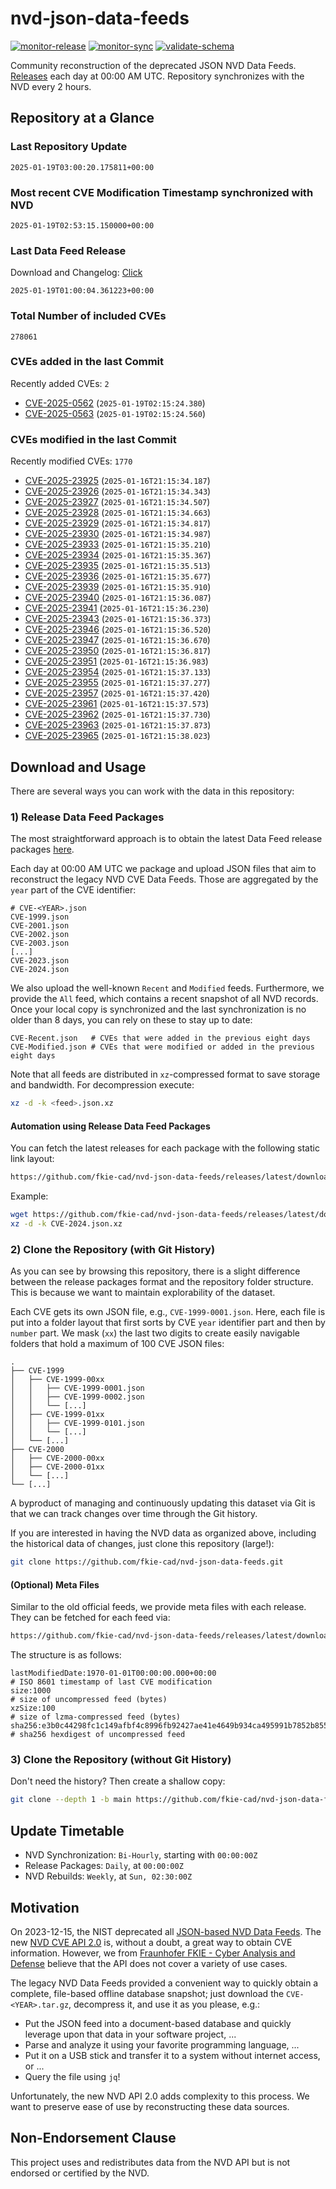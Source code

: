 # nvd-json-data-feeds

[![monitor-release](https://github.com/fkie-cad/nvd-json-data-feeds/actions/workflows/monitor_release.yml/badge.svg)](https://github.com/fkie-cad/nvd-json-data-feeds/actions/workflows/monitor_release.yml)
[![monitor-sync](https://github.com/fkie-cad/nvd-json-data-feeds/actions/workflows/monitor_sync.yml/badge.svg)](https://github.com/fkie-cad/nvd-json-data-feeds/actions/workflows/monitor_sync.yml)
[![validate-schema](https://github.com/fkie-cad/nvd-json-data-feeds/actions/workflows/validate_schema.yml/badge.svg)](https://github.com/fkie-cad/nvd-json-data-feeds/actions/workflows/validate_schema.yml)

Community reconstruction of the deprecated JSON NVD Data Feeds.
[Releases](https://github.com/fkie-cad/nvd-json-data-feeds/releases/latest) each day at 00:00 AM UTC.
Repository synchronizes with the NVD every 2 hours.

## Repository at a Glance

### Last Repository Update

```plain
2025-01-19T03:00:20.175811+00:00
```

### Most recent CVE Modification Timestamp synchronized with NVD

```plain
2025-01-19T02:53:15.150000+00:00
```

### Last Data Feed Release

Download and Changelog: [Click](https://github.com/fkie-cad/nvd-json-data-feeds/releases/latest)

```plain
2025-01-19T01:00:04.361223+00:00
```

### Total Number of included CVEs

```plain
278061
```

### CVEs added in the last Commit

Recently added CVEs: `2`

- [CVE-2025-0562](CVE-2025/CVE-2025-05xx/CVE-2025-0562.json) (`2025-01-19T02:15:24.380`)
- [CVE-2025-0563](CVE-2025/CVE-2025-05xx/CVE-2025-0563.json) (`2025-01-19T02:15:24.560`)


### CVEs modified in the last Commit

Recently modified CVEs: `1770`

- [CVE-2025-23925](CVE-2025/CVE-2025-239xx/CVE-2025-23925.json) (`2025-01-16T21:15:34.187`)
- [CVE-2025-23926](CVE-2025/CVE-2025-239xx/CVE-2025-23926.json) (`2025-01-16T21:15:34.343`)
- [CVE-2025-23927](CVE-2025/CVE-2025-239xx/CVE-2025-23927.json) (`2025-01-16T21:15:34.507`)
- [CVE-2025-23928](CVE-2025/CVE-2025-239xx/CVE-2025-23928.json) (`2025-01-16T21:15:34.663`)
- [CVE-2025-23929](CVE-2025/CVE-2025-239xx/CVE-2025-23929.json) (`2025-01-16T21:15:34.817`)
- [CVE-2025-23930](CVE-2025/CVE-2025-239xx/CVE-2025-23930.json) (`2025-01-16T21:15:34.987`)
- [CVE-2025-23933](CVE-2025/CVE-2025-239xx/CVE-2025-23933.json) (`2025-01-16T21:15:35.210`)
- [CVE-2025-23934](CVE-2025/CVE-2025-239xx/CVE-2025-23934.json) (`2025-01-16T21:15:35.367`)
- [CVE-2025-23935](CVE-2025/CVE-2025-239xx/CVE-2025-23935.json) (`2025-01-16T21:15:35.513`)
- [CVE-2025-23936](CVE-2025/CVE-2025-239xx/CVE-2025-23936.json) (`2025-01-16T21:15:35.677`)
- [CVE-2025-23939](CVE-2025/CVE-2025-239xx/CVE-2025-23939.json) (`2025-01-16T21:15:35.910`)
- [CVE-2025-23940](CVE-2025/CVE-2025-239xx/CVE-2025-23940.json) (`2025-01-16T21:15:36.087`)
- [CVE-2025-23941](CVE-2025/CVE-2025-239xx/CVE-2025-23941.json) (`2025-01-16T21:15:36.230`)
- [CVE-2025-23943](CVE-2025/CVE-2025-239xx/CVE-2025-23943.json) (`2025-01-16T21:15:36.373`)
- [CVE-2025-23946](CVE-2025/CVE-2025-239xx/CVE-2025-23946.json) (`2025-01-16T21:15:36.520`)
- [CVE-2025-23947](CVE-2025/CVE-2025-239xx/CVE-2025-23947.json) (`2025-01-16T21:15:36.670`)
- [CVE-2025-23950](CVE-2025/CVE-2025-239xx/CVE-2025-23950.json) (`2025-01-16T21:15:36.817`)
- [CVE-2025-23951](CVE-2025/CVE-2025-239xx/CVE-2025-23951.json) (`2025-01-16T21:15:36.983`)
- [CVE-2025-23954](CVE-2025/CVE-2025-239xx/CVE-2025-23954.json) (`2025-01-16T21:15:37.133`)
- [CVE-2025-23955](CVE-2025/CVE-2025-239xx/CVE-2025-23955.json) (`2025-01-16T21:15:37.277`)
- [CVE-2025-23957](CVE-2025/CVE-2025-239xx/CVE-2025-23957.json) (`2025-01-16T21:15:37.420`)
- [CVE-2025-23961](CVE-2025/CVE-2025-239xx/CVE-2025-23961.json) (`2025-01-16T21:15:37.573`)
- [CVE-2025-23962](CVE-2025/CVE-2025-239xx/CVE-2025-23962.json) (`2025-01-16T21:15:37.730`)
- [CVE-2025-23963](CVE-2025/CVE-2025-239xx/CVE-2025-23963.json) (`2025-01-16T21:15:37.873`)
- [CVE-2025-23965](CVE-2025/CVE-2025-239xx/CVE-2025-23965.json) (`2025-01-16T21:15:38.023`)


## Download and Usage

There are several ways you can work with the data in this repository:

### 1) Release Data Feed Packages

The most straightforward approach is to obtain the latest Data Feed release packages [here](https://github.com/fkie-cad/nvd-json-data-feeds/releases/latest).

Each day at 00:00 AM UTC we package and upload JSON files that aim to reconstruct the legacy NVD CVE Data Feeds.
Those are aggregated by the `year` part of the CVE identifier:

```
# CVE-<YEAR>.json
CVE-1999.json
CVE-2001.json
CVE-2002.json
CVE-2003.json
[...]
CVE-2023.json
CVE-2024.json
```

We also upload the well-known `Recent` and `Modified` feeds.
Furthermore, we provide the `All` feed, which contains a recent snapshot of all NVD records.
Once your local copy is synchronized and the last synchronization is no older than 8 days, you can rely on these to stay up to date:

```plain
CVE-Recent.json   # CVEs that were added in the previous eight days
CVE-Modified.json # CVEs that were modified or added in the previous eight days
```

Note that all feeds are distributed in `xz`-compressed format to save storage and bandwidth.
For decompression execute:

```sh
xz -d -k <feed>.json.xz
```

#### Automation using Release Data Feed Packages

You can fetch the latest releases for each package with the following static link layout:

```sh
https://github.com/fkie-cad/nvd-json-data-feeds/releases/latest/download/CVE-<YEAR>.json.xz
```

Example:

```sh
wget https://github.com/fkie-cad/nvd-json-data-feeds/releases/latest/download/CVE-2024.json.xz
xz -d -k CVE-2024.json.xz
```

### 2) Clone the Repository (with Git History)

As you can see by browsing this repository, there is a slight difference between the release packages format and the repository folder structure.
This is because we want to maintain explorability of the dataset.

Each CVE gets its own JSON file, e.g., `CVE-1999-0001.json`.
Here, each file is put into a folder layout that first sorts by CVE `year` identifier part and then by `number` part.
We mask (`xx`) the last two digits to create easily navigable folders that hold a maximum of 100 CVE JSON files:

```plain
.
├── CVE-1999
│   ├── CVE-1999-00xx
│   │   ├── CVE-1999-0001.json
│   │   ├── CVE-1999-0002.json
│   │   └── [...]
│   ├── CVE-1999-01xx
│   │   ├── CVE-1999-0101.json
│   │   └── [...]
│   └── [...]
├── CVE-2000
│   ├── CVE-2000-00xx
│   ├── CVE-2000-01xx
│   └── [...]
└── [...]
```

A byproduct of managing and continuously updating this dataset via Git is that we can track changes over time through the Git history.

If you are interested in having the NVD data as organized above, including the historical data of changes, just clone this repository (large!):

```sh
git clone https://github.com/fkie-cad/nvd-json-data-feeds.git
```

#### (Optional) Meta Files

Similar to the old official feeds, we provide meta files with each release. They can be fetched for each feed via:

```sh
https://github.com/fkie-cad/nvd-json-data-feeds/releases/latest/download/CVE-<YEAR>.meta
```

The structure is as follows:

```plain
lastModifiedDate:1970-01-01T00:00:00.000+00:00                          # ISO 8601 timestamp of last CVE modification
size:1000                                                               # size of uncompressed feed (bytes)
xzSize:100                                                              # size of lzma-compressed feed (bytes)
sha256:e3b0c44298fc1c149afbf4c8996fb92427ae41e4649b934ca495991b7852b855 # sha256 hexdigest of uncompressed feed
```

### 3) Clone the Repository (without Git History)

Don't need the history? Then create a shallow copy:

```sh
git clone --depth 1 -b main https://github.com/fkie-cad/nvd-json-data-feeds.git
```


## Update Timetable

* NVD Synchronization: `Bi-Hourly`, starting with `00:00:00Z`
* Release Packages: `Daily`, at `00:00:00Z`
* NVD Rebuilds: `Weekly`, at `Sun, 02:30:00Z`


## Motivation

On 2023-12-15, the NIST deprecated all [JSON-based NVD Data Feeds](https://nvd.nist.gov/vuln/data-feeds#divRetirementBanner-1).
The new [NVD CVE API 2.0](https://nvd.nist.gov/developers/vulnerabilities) is, without a doubt, a great way to obtain CVE information.
However, we from [Fraunhofer FKIE - Cyber Analysis and Defense](https://www.fkie.fraunhofer.de/en/departments/cad.html) believe that the API does not cover a variety of use cases.

The legacy NVD Data Feeds provided a convenient way to quickly obtain a complete, file-based offline database snapshot; just download the `CVE-<YEAR>.tar.gz`, decompress it, and use it as you please, e.g.:

- Put the JSON feed into a document-based database and quickly leverage upon that data in your software project, ...
- Parse and analyze it using your favorite programming language, ...
- Put it on a USB stick and transfer it to a system without internet access, or ...
- Query the file using `jq`!

Unfortunately, the new NVD API 2.0 adds complexity to this process.
We want to preserve ease of use by reconstructing these data sources.

## Non-Endorsement Clause

This project uses and redistributes data from the NVD API but is not endorsed or certified by the NVD.